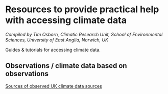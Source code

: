 # Resources to provide practical help with accessing climate data

*Compiled by Tim Osborn, Climatic Research Unit, School of Environmental Sciences, University of East Anglia, Norwich, UK*

Guides & tutorials for accessing climate data.

## Observations / climate data based on observations

[Sources of observed UK climate data sources](UK-climate-data-sources.md)
